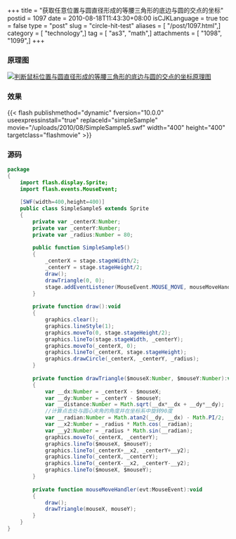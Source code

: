 +++
title = "获取任意位置与圆直径形成的等腰三角形的底边与圆的交点的坐标"
postid = 1097
date = 2010-08-18T11:43:30+08:00
isCJKLanguage = true
toc = false
type = "post"
slug = "circle-hit-test"
aliases = [ "/post/1097.html",]
category = [ "technology",]
tag = [ "as3", "math",]
attachments = [ "1098", "1099",]
+++


### 原理图  

[![判断鼠标位置与圆直径形成的等腰三角形的底边与圆的交点的坐标原理图](/uploads/2010/08/circle_dia.png "circle_dia")](/uploads/2010/08/circle_dia.png)

<!--more-->

### 效果

{{< flash publishmethod="dynamic" fversion="10.0.0" useexpressinstall="true" replaceId="simpleSample" movie="/uploads/2010/08/SimpleSample5.swf" width="400" height="400" targetclass="flashmovie" >}}

### 源码

``` actionscript
package
{
    import flash.display.Sprite;
    import flash.events.MouseEvent;
    
    [SWF(width=400,height=400)]
    public class SimpleSample5 extends Sprite
    {
        private var _centerX:Number;
        private var _centerY:Number;
        private var _radius:Number = 80;
        
        public function SimpleSample5()
        {
            _centerX = stage.stageWidth/2;
            _centerY = stage.stageHeight/2;
            draw();
            drawTriangle(0, 0);
            stage.addEventListener(MouseEvent.MOUSE_MOVE, mouseMoveHandler);
        }
        
        private function draw():void
        {
            graphics.clear();
            graphics.lineStyle(1);
            graphics.moveTo(0, stage.stageHeight/2);
            graphics.lineTo(stage.stageWidth, _centerY);
            graphics.moveTo(_centerX, 0);
            graphics.lineTo(_centerX, stage.stageHeight);
            graphics.drawCircle(_centerX, _centerY, _radius);
        }
        
        private function drawTriangle($mouseX:Number, $mouseY:Number):void
        {
            var __dx:Number = _centerX - $mouseX;
            var __dy:Number = _centerY - $mouseY;
            var __distance:Number = Math.sqrt(__dx*__dx + __dy*__dy);
            //计算点击处与圆心夹角的角度并在坐标系中旋转90度
            var __radian:Number = Math.atan2(__dy, __dx) - Math.PI/2;
            var __x2:Number = _radius * Math.cos(__radian);
            var __y2:Number = _radius * Math.sin(__radian);
            graphics.moveTo(_centerX, _centerY);
            graphics.lineTo($mouseX, $mouseY);
            graphics.lineTo(_centerX+__x2, _centerY+__y2);
            graphics.lineTo(_centerX, _centerY);
            graphics.lineTo(_centerX-__x2, _centerY-__y2);
            graphics.lineTo($mouseX, $mouseY);
        }
        
        private function mouseMoveHandler(evt:MouseEvent):void
        {
            draw();
            drawTriangle(mouseX, mouseY);
        }
    }
}
```
